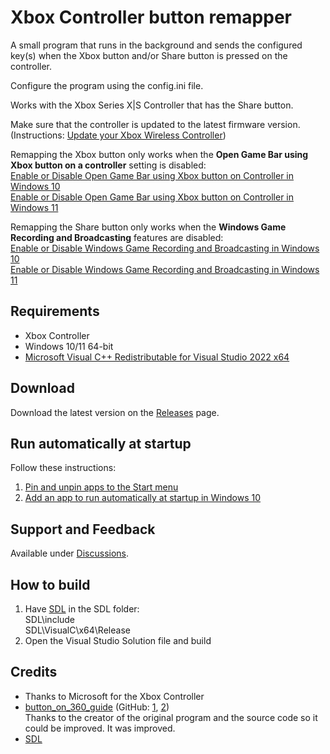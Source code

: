 # Xbox Controller button remapper

A small program that runs in the background and sends the configured key(s) when the Xbox button and/or Share button is pressed on the controller.

Configure the program using the config.ini file.

Works with the Xbox Series X|S Controller that has the Share button.

Make sure that the controller is updated to the latest firmware version. (Instructions: [Update your Xbox Wireless Controller](https://support.xbox.com/en-US/help/hardware-network/controller/update-xbox-wireless-controller))

Remapping the Xbox button only works when the **Open Game Bar using Xbox button on a controller** setting is disabled:\
[Enable or Disable Open Game Bar using Xbox button on Controller in Windows 10](https://www.tenforums.com/tutorials/138967-enable-disable-open-xbox-game-bar-using-controller-windows-10-a.html)\
[Enable or Disable Open Game Bar using Xbox button on Controller in Windows 11](https://www.elevenforum.com/t/enable-or-disable-open-game-bar-using-xbox-button-on-controller-in-windows-11.4290/)

Remapping the Share button only works when the **Windows Game Recording and Broadcasting** features are disabled:\
[Enable or Disable Windows Game Recording and Broadcasting in Windows 10](https://www.tenforums.com/tutorials/51180-enable-disable-windows-game-recording-broadcasting-windows-10-a.html)\
[Enable or Disable Windows Game Recording and Broadcasting in Windows 11](https://www.elevenforum.com/t/enable-or-disable-game-recording-for-captures-in-windows-11.17611/)

## Requirements
- Xbox Controller
- Windows 10/11 64-bit
- [Microsoft Visual C++ Redistributable for Visual Studio 2022 x64](https://visualstudio.microsoft.com/downloads/#microsoft-visual-c-redistributable-for-visual-studio-2022)

## Download
Download the latest version on the [Releases](https://github.com/Adam777Z/xbox-controller-button-remapper/releases/latest) page.

## Run automatically at startup
Follow these instructions:
1. [Pin and unpin apps to the Start menu](https://support.microsoft.com/en-us/windows/pin-and-unpin-apps-to-the-start-menu-10c95188-5f75-bb6c-3fab-cfd678ac8476)
2. [Add an app to run automatically at startup in Windows 10](https://support.microsoft.com/en-us/windows/add-an-app-to-run-automatically-at-startup-in-windows-10-150da165-dcd9-7230-517b-cf3c295d89dd)

## Support and Feedback
Available under [Discussions](https://github.com/Adam777Z/xbox-controller-button-remapper/discussions).

## How to build
1. Have [SDL](https://github.com/libsdl-org/SDL) in the SDL folder:\
SDL\include\
SDL\VisualC\x64\Release
2. Open the Visual Studio Solution file and build

## Credits
- Thanks to Microsoft for the Xbox Controller
- [button_on_360_guide](https://www.reddit.com/r/emulation/comments/1goval/any_way_to_map_the_middle_xbox_360_button/camujj7/) (GitHub: [1](https://github.com/pinumbernumber/Xbox-360-Guide-Button-Remapper), [2](https://github.com/CautemocSg/xbox-360-guide-remapper))\
Thanks to the creator of the original program and the source code so it could be improved. It was improved.
- [SDL](https://github.com/libsdl-org/SDL)